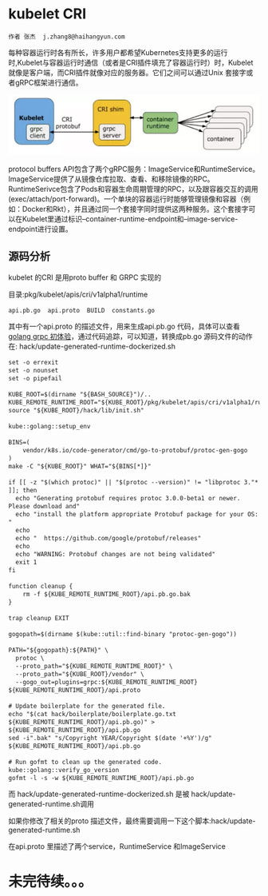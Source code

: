 # kubelet CRI

```
作者 张杰  j.zhang8@haihangyun.com
```

每种容器运行时各有所长，许多用户都希望Kubernetes支持更多的运行时,Kubelet与容器运行时通信（或者是CRI插件填充了容器运行时）时，Kubelet就像是客户端，而CRI插件就像对应的服务器。它们之间可以通过Unix 套接字或者gRPC框架进行通信。

![](/assets/import.png)

protocol buffers API包含了两个gRPC服务：ImageService和RuntimeService。ImageService提供了从镜像仓库拉取、查看、和移除镜像的RPC。RuntimeSerivce包含了Pods和容器生命周期管理的RPC，以及跟容器交互的调用\(exec/attach/port-forward\)。一个单块的容器运行时能够管理镜像和容器（例如：Docker和Rkt），并且通过同一个套接字同时提供这两种服务。这个套接字可以在Kubelet里通过标识–container-runtime-endpoint和–image-service-endpoint进行设置。

## 源码分析

kubelet 的CRI 是用proto buffer  和 GRPC 实现的

目录:pkg/kubelet/apis/cri/v1alpha1/runtime

```
api.pb.go  api.proto  BUILD  constants.go
```

其中有一个api.proto 的描述文件，用来生成api.pb.go 代码，具体可以查看[golang grpc 初体验](http://www.jianshu.com/p/774b38306c30)，通过代码追踪，可以知道，转换成pb.go 源码文件的动作在: hack/update-generated-runtime-dockerized.sh

```shell
set -o errexit
set -o nounset
set -o pipefail

KUBE_ROOT=$(dirname "${BASH_SOURCE}")/..
KUBE_REMOTE_RUNTIME_ROOT="${KUBE_ROOT}/pkg/kubelet/apis/cri/v1alpha1/runtime/"
source "${KUBE_ROOT}/hack/lib/init.sh"

kube::golang::setup_env

BINS=(
    vendor/k8s.io/code-generator/cmd/go-to-protobuf/protoc-gen-gogo
)
make -C "${KUBE_ROOT}" WHAT="${BINS[*]}"

if [[ -z "$(which protoc)" || "$(protoc --version)" != "libprotoc 3."* ]]; then
  echo "Generating protobuf requires protoc 3.0.0-beta1 or newer. Please download and"
  echo "install the platform appropriate Protobuf package for your OS: "
  echo
  echo "  https://github.com/google/protobuf/releases"
  echo
  echo "WARNING: Protobuf changes are not being validated"
  exit 1
fi

function cleanup {
    rm -f ${KUBE_REMOTE_RUNTIME_ROOT}/api.pb.go.bak
}

trap cleanup EXIT

gogopath=$(dirname $(kube::util::find-binary "protoc-gen-gogo"))

PATH="${gogopath}:${PATH}" \
  protoc \
  --proto_path="${KUBE_REMOTE_RUNTIME_ROOT}" \
  --proto_path="${KUBE_ROOT}/vendor" \
  --gogo_out=plugins=grpc:${KUBE_REMOTE_RUNTIME_ROOT} ${KUBE_REMOTE_RUNTIME_ROOT}/api.proto

# Update boilerplate for the generated file.
echo "$(cat hack/boilerplate/boilerplate.go.txt ${KUBE_REMOTE_RUNTIME_ROOT}/api.pb.go)" > ${KUBE_REMOTE_RUNTIME_ROOT}/api.pb.go
sed -i".bak" "s/Copyright YEAR/Copyright $(date '+%Y')/g" ${KUBE_REMOTE_RUNTIME_ROOT}/api.pb.go

# Run gofmt to clean up the generated code.
kube::golang::verify_go_version
gofmt -l -s -w ${KUBE_REMOTE_RUNTIME_ROOT}/api.pb.go
```

而 hack/update-generated-runtime-dockerized.sh 是被 hack/update-generated-runtime.sh调用

如果你修改了相关的proto 描述文件，最终需要调用一下这个脚本:hack/update-generated-runtime.sh



在api.proto 里描述了两个service，RuntimeService 和ImageService

# 未完待续。。。



